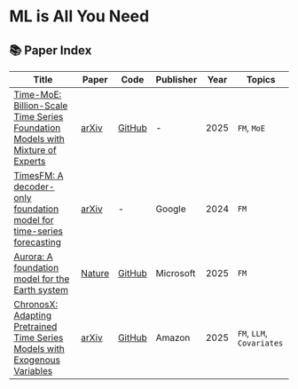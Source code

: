 # ML is All You Need

## 📚 Paper Index

| Title | Paper | Code | Publisher | Year | Topics |
|-------|-------|------|-----------|------|--------|
| [Time-MoE: Billion-Scale Time Series Foundation Models with Mixture of Experts](papers/time-moe-billion-scale-time-series-foundation-models-with-mixture-of-experts.md) | [arXiv](https://arxiv.org/pdf/2409.16040) | [GitHub](https://github.com/Time-MoE/Time-MoE) | - | 2025 | `FM`, `MoE`
| [TimesFM: A decoder-only foundation model for time-series forecasting](papers/timesfm-a-decoder-only-foundation-model-for-time-series-forecasting.md) | [arXiv](https://arxiv.org/pdf/2310.10688) | - | Google | 2024 | `FM`
| [Aurora: A foundation model for the Earth system](papers/aurora-a-foundation-model-for-the-earth-system.md) | [Nature](https://www.nature.com/articles/s41586-025-09005-y) | [GitHub](https://github.com/microsoft/aurora) | Microsoft | 2025 | `FM`
| [ChronosX: Adapting Pretrained Time Series Models with Exogenous Variables](papers/chronosx-adapting-pretrained-time-series-models-with-exogenous-variables.md) | [arXiv](https://arxiv.org/pdf/2503.12107) | [GitHub](https://github.com/amazon-science/chronos-forecasting/tree/chronosx) | Amazon | 2025 | `FM`, `LLM`, `Covariates`
